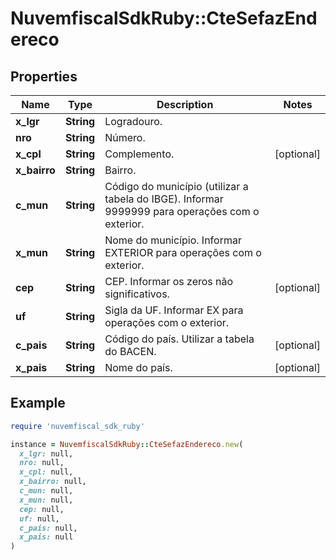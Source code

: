 # NuvemfiscalSdkRuby::CteSefazEndereco

## Properties

| Name | Type | Description | Notes |
| ---- | ---- | ----------- | ----- |
| **x_lgr** | **String** | Logradouro. |  |
| **nro** | **String** | Número. |  |
| **x_cpl** | **String** | Complemento. | [optional] |
| **x_bairro** | **String** | Bairro. |  |
| **c_mun** | **String** | Código do município (utilizar a tabela do IBGE).  Informar 9999999 para operações com o exterior. |  |
| **x_mun** | **String** | Nome do município.  Informar EXTERIOR para operações com o exterior. |  |
| **cep** | **String** | CEP.  Informar os zeros não significativos. | [optional] |
| **uf** | **String** | Sigla da UF.  Informar EX para operações com o exterior. |  |
| **c_pais** | **String** | Código do país.  Utilizar a tabela do BACEN. | [optional] |
| **x_pais** | **String** | Nome do país. | [optional] |

## Example

```ruby
require 'nuvemfiscal_sdk_ruby'

instance = NuvemfiscalSdkRuby::CteSefazEndereco.new(
  x_lgr: null,
  nro: null,
  x_cpl: null,
  x_bairro: null,
  c_mun: null,
  x_mun: null,
  cep: null,
  uf: null,
  c_pais: null,
  x_pais: null
)
```

